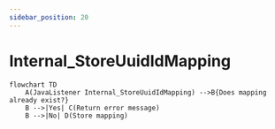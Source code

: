 ```yaml
---
sidebar_position: 20
---
```


# Internal_StoreUuidIdMapping

```mermaid
flowchart TD
    A(JavaListener Internal_StoreUuidIdMapping) -->B{Does mapping already exist?}
    B -->|Yes| C(Return error message)
    B -->|No| D(Store mapping)
```